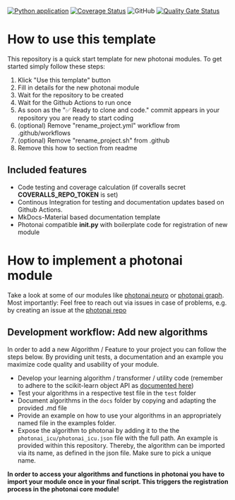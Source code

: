 [![Python application](https://github.com/wwu-mmll/photonai_module_template/actions/workflows/lindandtest.yml/badge.svg)](https://github.com/wwu-mmll/photonai_module_template/actions/workflows/lindandtest.yml)
[![Coverage Status](https://coveralls.io/repos/github/wwu-mmll/photonai_module_template/badge.svg?branch=master)](https://coveralls.io/github/wwu-mmll/photonai_module_template?branch=master)
![GitHub](https://img.shields.io/github/license/wwu-mmll/photonai_module_template)
[![Quality Gate Status](https://sonarcloud.io/api/project_badges/measure?project=wwu-mmll_photonai_module_template&metric=alert_status)](https://sonarcloud.io/summary/new_code?id=wwu-mmll_photonai_module_template)
# How to use this template
This repository is a quick start template for new photonai modules. To get started simply follow these steps:

1. Klick "Use this template" button
2. Fill in details for the new photonai module
3. Wait for the repository to be created
4. Wait for the Github Actions to run once
5. As soon as the "✅ Ready to clone and code." commit appears in your repository you are ready to start coding
6. (optional) Remove "rename_project.yml" workflow from .github/workflows
7. (optional) Remove "rename_project.sh" from .github
8. Remove this how to section from readme

## Included features

- Code testing and coverage calculation (if coveralls secret **COVERALLS_REPO_TOKEN** is set)
- Continous Integration for testing and documentation updates based on Github Actions.
- MkDocs-Material based documentation template
- Photonai compatible **init.py** with boilerplate code for registration of new module

# How to implement a photonai module

Take a look at some of our modules like [photonai neuro](https://github.com/wwu-mmll/photonai_neuro) 
or [photonai graph](https://github.com/wwu-mmll/photonai_graph).
Most importantly: Feel free to reach out via issues in case of problems, e.g. by creating an issue at the [photonai repo](https://github.com/wwu-mmll/photonai)

##  Development workflow: Add new algorithms

In order to add a new Algorithm / Feature to your project you can follow the steps below. By providing unit tests, a documentation and an example you maximize code quality and usability of your module.  

- Develop your learning algorithm / transformer / utility code (remember to adhere to the scikit-learn object API as [documented here](https://wwu-mmll.github.io/photonai/getting_started/custom_algorithm/))
- Test your algorithms in a respective test file in the `test` folder 
- Document algorithms in the `docs` folder by copying and adapting the provided .md file
- Provide an example on how to use your algorithms in an appropriately named file in the examples folder.
- Expose the algorithm to photonai by adding it to the the `photonai_icu/photonai_icu.json` file with the full path. An example is provided within this repository.  Thereby, the algorithm can be imported via its name, as defined in the json file. Make sure to pick a unique name. 

**In order to access your algorithms and functions in photonai you have to import your module once in your final script. This triggers the registration process in the photonai core module!**
